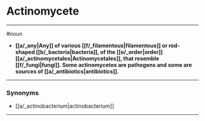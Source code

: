 # Actinomycete
---
#noun
- **[[a/_any|Any]] of various [[f/_filamentous|filamentous]] or rod-shaped [[b/_bacteria|bacteria]], of the [[o/_order|order]] [[a/_actinomycetales|Actinomycetales]], that resemble [[f/_fungi|fungi]]. Some actinomycetes are pathogens and some are sources of [[a/_antibiotics|antibiotics]].**
---
### Synonyms
- [[a/_actinobacterium|actinobacterium]]
---
